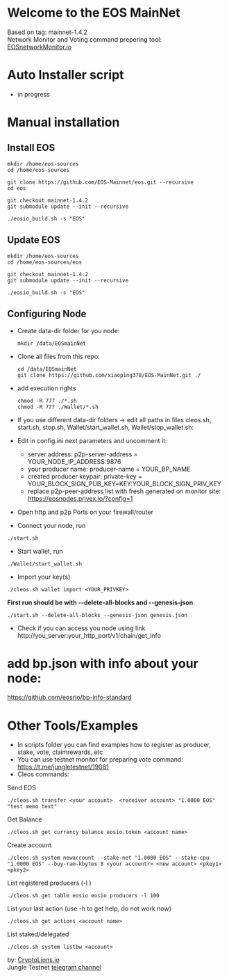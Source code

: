 # Welcome to the EOS MainNet

Based on tag: mainnet-1.4.2  
Network Monitor and Voting command prepering tool: <a href="http://eosnetworkmonitor.io/">EOSnetworkMonitor.io</a> 

# Auto Installer script 
- in progress


<!--
# Updating sources to new version  

stop your nodeos before  
```
./stop.sh
cd ../eos-source  
rm CMakeLists.txt
git pull
git checkout master  
git submodule update --init --recursive    

sed -i.bak '16i set( CORE_SYMBOL_NAME "EOS" )' CMakeLists.txt   

```  
-->

# Manual installation

## Install EOS

```
mkdir /home/eos-sources  
cd /home/eos-sources  

git clone https://github.com/EOS-Mainnet/eos.git --recursive    
cd eos  

git checkout mainnet-1.4.2 
git submodule update --init --recursive   

./eosio_build.sh -s "EOS"     
```  

## Update EOS

```
mkdir /home/eos-sources  
cd /home/eos-sources/eos  

git checkout mainnet-1.4.2
git submodule update --init --recursive   

./eosio_build.sh -s "EOS"  
```  

## Configuring Node
- Create data-dir folder for you node:
  ```
  mkdir /data/EOSmainNet 
  ```
- Clone all files from this repo:
  ```
  cd /data/EOSmainNet
  git clone https://github.com/xiaoping378/EOS-MainNet.git ./ 
  ```   
- add execution rights  
  ```
  chmod -R 777 ./*.sh   
  chmod -R 777 ./Wallet/*.sh 
  ```  

- If you use different data-dir folders -> edit all paths in files cleos.sh, start.sh, stop.sh, Wallet/start_wallet.sh, Wallet/stop_wallet.sh:

- Edit in config.ini next parameters and uncomment it:  
  - server address: p2p-server-address = YOUR_NODE_IP_ADDRESS:9876  
  - your producer name: producer-name = YOUR_BP_NAME  
  - created producer keypair: private-key = YOUR_BLOCK_SIGN_PUB_KEY=KEY:YOUR_BLOCK_SIGN_PRIV_KEY 
  - replace p2p-peer-address list with fresh generated on monitor site: https://eosnodes.privex.io/?config=1
  
- Open http and p2p Ports on your firewall/router  
- Connect your node, run 
```
./start.sh  
```
- Start wallet, run 
```
./Wallet/start_wallet.sh  
```
- Import your key(s) 
```
./cleos.sh wallet import <YOUR_PRIVKEY>
```


**First run should be with --delete-all-blocks and --genesis-json**  
```
./start.sh --delete-all-blocks --genesis-json genesis.json
```  


- Check if you can access you node using link http://you_server:your_http_port/v1/chain/get_info 

# add bp.json with info about your node:
https://github.com/eosrio/bp-info-standard

# Other Tools/Examples
- In scripts folder you can find examples how to register as producer, stake, vote, claimrewards, etc
- You can use testnet monitor for preparing vote command: https://t.me/jungletestnet/19081
- Cleos commands:  

Send EOS
```
./cleos.sh transfer <your account>  <receiver account> "1.0000 EOS" "test memo text"
```
Get Balance  
```
./cleos.sh get currency balance eosio.token <account name>
```
Create account  
```
./cleos.sh system newaccount --stake-net "1.0000 EOS" --stake-cpu "1.0000 EOS" --buy-ram-kbytes 8 <your accountr> <new account> <pkey1> <pkey2>
```  
List registered producers (-l <limit>)  
```
./cleos.sh get table eosio eosio producers -l 100  
```
List your last action (use -h to get help, do not work now)  
```
./cleos.sh get actions <account name>
```
  
List staked/delegated  
```
./cleos.sh system listbw <account>   
```
  
by: <a target="_blank" href="http://CryptoLions.io">CryptoLions.io</a>  
Jungle Testnet <a target="_blank" href="https://t.me/jungletestnet">telegram channel</a>  


